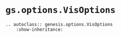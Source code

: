 # `gs.options.VisOptions`
```{eval-rst}  
.. autoclass:: genesis.options.VisOptions
    :show-inheritance:
```
